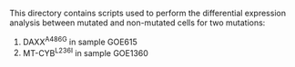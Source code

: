 This directory contains scripts used to perform the differential expression analysis between mutated and non-mutated cells for two mutations:
1) DAXX<sup>A486G</sup> in sample GOE615
2) MT-CYB<sup>L236I</sup> in sample GOE1360
